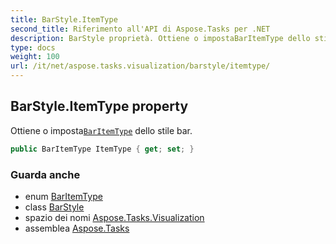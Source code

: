```yaml
---
title: BarStyle.ItemType
second_title: Riferimento all'API di Aspose.Tasks per .NET
description: BarStyle proprietà. Ottiene o impostaBarItemType dello stile bar.
type: docs
weight: 100
url: /it/net/aspose.tasks.visualization/barstyle/itemtype/
---
```

## BarStyle.ItemType property

Ottiene o imposta[`BarItemType`](../../baritemtype/) dello stile bar.

```csharp
public BarItemType ItemType { get; set; }
```

### Guarda anche

* enum [BarItemType](../../baritemtype/)
* class [BarStyle](../)
* spazio dei nomi [Aspose.Tasks.Visualization](../../barstyle/)
* assemblea [Aspose.Tasks](../../../)


